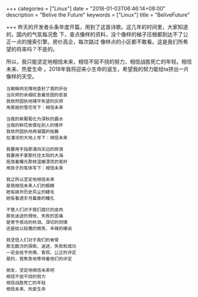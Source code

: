 +++
categories = ["Linux"]
date = "2018-01-03T06:46:14+08:00"
description = "Belive the Future"
keywords = ["Linux"]
title = "BeliveFuture"

+++
昨天的开发者头条年度开篇，用到了这首诗歌。这几年的时间里，大家知道的，国内的气氛每况愈
下，查点像样的资料，没个像样的梯子压根都到达不了公正一点的搜索引擎。房价高企，每次路过
像样点的小区都不敢看。这是我们所希望的将来吗？不是的。

所以，我只能坚定地相信未来，相信不屈不挠的努力，相信战胜死亡的年轻。相信未来、热爱生命
。2018年我将迎来小生命的诞生，希望我的努力能给ta拼出一片像样的天空。    

```
当蜘蛛网无情地查封了我的炉台 
当灰烬的余烟叹息着贫困的悲哀 
我依然固执地铺平失望的灰烬 
用美丽的雪花写下：相信未来 

当我的紫葡萄化为深秋的露水 
当我的鲜花依偎在别人的情怀 
我依然固执地用凝霜的枯藤 
在凄凉的大地上写下：相信未来 

我要用手指那涌向天边的排浪 
我要用手掌那托住太阳的大海 
摇曳着曙光那枝温暖漂亮的笔杆 
用孩子的笔体写下：相信未来 

我之所以坚定地相信未来 
是我相信未来人们的眼睛 
她有拨开历史风尘的睫毛 
她有看透岁月篇章的瞳孔 

不管人们对于我们腐烂的皮肉 
那些迷途的惆怅、失败的苦痛 
是寄予感动的热泪、深切的同情 
还是给以轻蔑的微笑、辛辣的嘲讽 

我坚信人们对于我们的脊骨 
那无数次的探索、迷途、失败和成功 
一定会给予热情、客观、公正的评定 
是的，我焦急地等待着他们的评定 

朋友，坚定地相信未来吧 
相信不屈不挠的努力 
相信战胜死亡的年轻 
相信未来、热爱生命 
```
